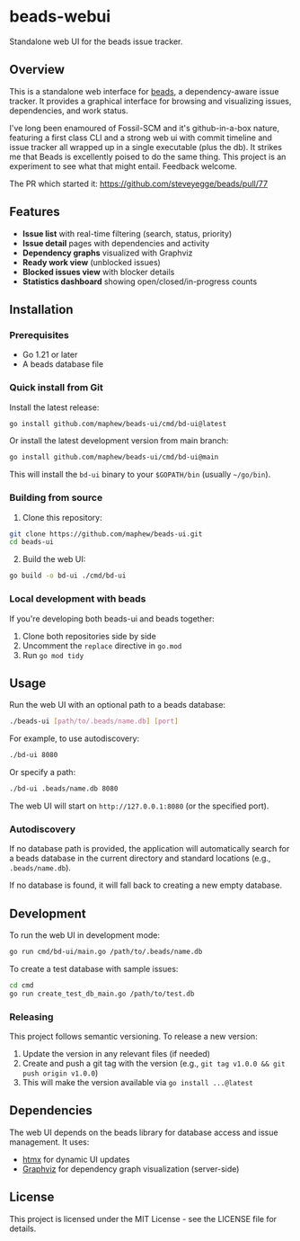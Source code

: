 # beads-webui

Standalone web UI for the beads issue tracker.

## Overview

This is a standalone web interface for [beads](https://github.com/steveyegge/beads), a
dependency-aware issue tracker. It provides a graphical interface for browsing and
visualizing issues, dependencies, and work status.

I've long been enamoured of Fossil-SCM and it's github-in-a-box nature, featuring a first class CLI and a strong web ui with commit timeline and issue tracker all wrapped up in a single executable (plus the db). It strikes me that Beads is excellently poised to do the same thing. This project is an experiment to see what that might entail. Feedback welcome.

The PR which started it: 
https://github.com/steveyegge/beads/pull/77

## Features

- **Issue list** with real-time filtering (search, status, priority)
- **Issue detail** pages with dependencies and activity
- **Dependency graphs** visualized with Graphviz
- **Ready work view** (unblocked issues)
- **Blocked issues view** with blocker details
- **Statistics dashboard** showing open/closed/in-progress counts

## Installation

### Prerequisites

- Go 1.21 or later
- A beads database file

### Quick install from Git

Install the latest release:

```bash
go install github.com/maphew/beads-ui/cmd/bd-ui@latest
```

Or install the latest development version from main branch:

```bash
go install github.com/maphew/beads-ui/cmd/bd-ui@main
```

This will install the `bd-ui` binary to your `$GOPATH/bin` (usually `~/go/bin`).

### Building from source

1. Clone this repository:
```bash
git clone https://github.com/maphew/beads-ui.git
cd beads-ui
```

2. Build the web UI:
```bash
go build -o bd-ui ./cmd/bd-ui
```

### Local development with beads

If you're developing both beads-ui and beads together:

1. Clone both repositories side by side
2. Uncomment the `replace` directive in `go.mod`
3. Run `go mod tidy`

## Usage

Run the web UI with an optional path to a beads database:

```bash
./beads-ui [path/to/.beads/name.db] [port]
```

For example, to use autodiscovery:
```bash
./bd-ui 8080
```

Or specify a path:
```bash
./bd-ui .beads/name.db 8080
```

The web UI will start on `http://127.0.0.1:8080` (or the specified port).

### Autodiscovery

If no database path is provided, the application will automatically search for a beads database in the current directory and standard locations (e.g., `.beads/name.db`).

If no database is found, it will fall back to creating a new empty database.

## Development

To run the web UI in development mode:

```bash
go run cmd/bd-ui/main.go /path/to/.beads/name.db
```

To create a test database with sample issues:

```bash
cd cmd
go run create_test_db_main.go /path/to/test.db
```

### Releasing

This project follows semantic versioning. To release a new version:

1. Update the version in any relevant files (if needed)
2. Create and push a git tag with the version (e.g., `git tag v1.0.0 && git push origin v1.0.0`)
3. This will make the version available via `go install ...@latest`

## Dependencies

The web UI depends on the beads library for database access and issue management. It uses:

- [htmx](https://htmx.org) for dynamic UI updates
- [Graphviz](https://graphviz.org) for dependency graph visualization (server-side)

## License

This project is licensed under the MIT License - see the LICENSE file for details.
